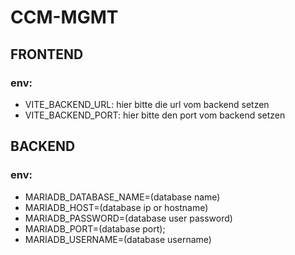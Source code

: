 # CCM-MGMT

## FRONTEND
### env:

- VITE_BACKEND_URL: hier bitte die url vom backend setzen
- VITE_BACKEND_PORT: hier bitte den port vom backend setzen


## BACKEND
### env:

- MARIADB_DATABASE_NAME=(database name)
- MARIADB_HOST=(database ip or hostname)
- MARIADB_PASSWORD=(database user password)
- MARIADB_PORT=(database port);
- MARIADB_USERNAME=(database username)